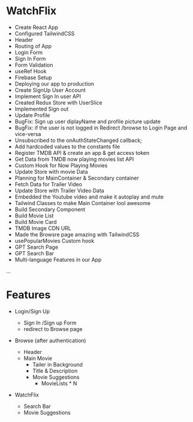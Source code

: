 # WatchFlix

- Create React App
- Configured TailwindCSS
- Header
- Routing of App
- Login Form
- Sign In Form
- Form Validation
- useRef Hook
- Firebase Setup
- Deploying our app to production
- Create SignUp User Account
- Implement Sign In user API
- Created Redux Store with UserSlice
- Implemented Sign out
- Update Profile
- BugFix: Sign up user diplayName and profile picture update
- BugFix: if the user is not logged in Redirect /browse to Login Page and vice-versa
- Unsubscribed to the onAuthStateChanged callback; 
- Add hardcoded values to the constants file
- Register TMDB API & create an app & get access token 
- Get Data from TMDB now playing movies list API 
- Custom Hook for Now Playing Movies
- Update Store with movie Data
- Planning for MainContainer & Secondary container
- Fetch Data for Trailer Video 
- Update Store with Trailer Video Data
- Embedded the Youtube video and make it autoplay and mute
- Tailwind Classes to make Main Container lool awesome
- Build Secondary Component
- Build Movie List
- Build Movie Card
- TMDB Image CDN URL
- Made the Browsre page amazing with TailwindCSS
- usePopularMovies Custom hook
- GPT Search Page 
- GPT Search Bar 
- Multi-language Features in our App


...
# Features
- Login/Sign Up
    - Sign In /Sign up Form
    - redirect to Browse page

- Browse (after authentication)
   - Header
   - Main Movie
       - Tailer in Background 
       - Title & Description 
       - Movie Suggestions
            - MovieLists * N 

- WatchFlix
   - Search Bar
   - Movie Suggestions